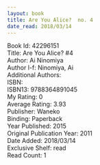 ```yaml
---
layout: book
title: Are You Alice?  no. 4
date_read: 2018/03/14
---
```


Book Id: 42296151<br />
Title: Are You Alice? #4<br />
Author: Ai Ninomiya<br />
Author l-f: Ninomiya, Ai<br />
Additional Authors: <br />
ISBN: <br />
ISBN13: 9788364891045<br />
My Rating: 0<br />
Average Rating: 3.93<br />
Publisher: Waneko<br />
Binding: Paperback<br />
Year Published: 2015<br />
Original Publication Year: 2011<br />
Date Added: 2018/03/14<br />
Exclusive Shelf: read<br />
Read Count: 1<br />

